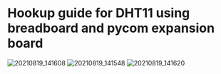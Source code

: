 # Hookup guide for DHT11 using breadboard and pycom expansion board

![20210819_141608](https://user-images.githubusercontent.com/15119463/130076875-883bfff6-80a1-48eb-8f4b-734648e8edda.jpg)
![20210819_141548](https://user-images.githubusercontent.com/15119463/130076871-3cd435ea-1bfe-4701-92dc-0f323f506b82.jpg)
![20210819_141620](https://user-images.githubusercontent.com/15119463/130076878-ffe68612-b1c8-448e-b3b0-45a582e36aec.jpg)
